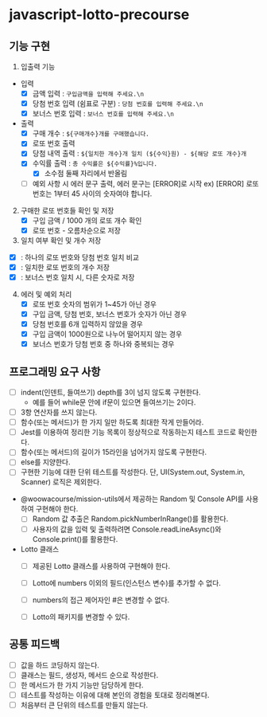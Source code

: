 # javascript-lotto-precourse

## 기능 구현
1. 입출력 기능
  -  입력
     - [x] 금액 입력 : `구입금액을 입력해 주세요.\n`
     - [x] 당첨 번호 입력 (쉼표로 구분) : `당첨 번호를 입력해 주세요.\n`
     - [x] 보너스 번호 입력 : `보너스 번호를 입력해 주세요.\n`
  - 출력
    - [x] 구매 개수 : `${구매개수}개를 구매했습니다.`
    - [x] 로또 번호 출력
    - [x] 당첨 내역 출력 : `${일치한 개수}개 일치 (${수익}원) - ${해당 로또 개수}개`
    - [x] 수익률 출력 : `총 수익률은 ${수익률}%입니다.`
      - [x] 소수점 둘째 자리에서 반올림
    - [ ] 예외 사항 시 에러 문구 출력, 에러 문구는 [ERROR]로 시작
          ex) [ERROR] 로또 번호는 1부터 45 사이의 숫자여야 합니다.
2. 구매한 로또 번호들 확인 및 저장
    - [x] 구입 금액 / 1000 개의 로또 개수 확인
    - [x] 로또 번호 - 오름차순으로 저장
3. 일치 여부 확인 및 개수 저장
  - [x] : 하나의 로또 번호와 당첨 번호 일치 비교
  - [x] : 일치한 로또 번호의 개수 저장
  - [x] : 보너스 번호 일치 시, 다른 숫자로 저장
4. 에러 및 예외 처리
   - [x] 로또 번호 숫자의 범위가 1~45가 아닌 경우
   - [x] 구입 금액, 당첨 번호, 보너스 번호가 숫자가 아닌 경우
   - [x] 당첨 번호를 6개 입력하지 않았을 경우
   - [x] 구입 금액이 1000원으로 나누어 떨어지지 않는 경우
   - [x] 보너스 번호가 당첨 번호 중 하나와 중복되는 경우

## 프로그래밍 요구 사항
- [ ] indent(인덴트, 들여쓰기) depth를 3이 넘지 않도록 구현한다.
  - 예를 들어 while문 안에 if문이 있으면 들여쓰기는 2이다.
- [ ] 3항 연산자를 쓰지 않는다.
- [ ] 함수(또는 메서드)가 한 가지 일만 하도록 최대한 작게 만들어라.
- [ ] Jest를 이용하여 정리한 기능 목록이 정상적으로 작동하는지 테스트 코드로 확인한다.
- [ ] 함수(또는 메서드)의 길이가 15라인을 넘어가지 않도록 구현한다.
- [ ] else를 지양한다.
- [ ] 구현한 기능에 대한 단위 테스트를 작성한다. 단, UI(System.out, System.in, Scanner) 로직은 제외한다.
- @woowacourse/mission-utils에서 제공하는 Random 및 Console API를 사용하여 구현해야 한다.
  - [ ] Random 값 추출은 Random.pickNumberInRange()를 활용한다.
  - [ ] 사용자의 값을 입력 및 출력하려면 Console.readLineAsync()와 Console.print()를 활용한다.
- Lotto 클래스
    - [ ] 제공된 Lotto 클래스를 사용하여 구현해야 한다.
    - [ ] Lotto에 numbers 이외의 필드(인스턴스 변수)를 추가할 수 없다.
    - [ ] numbers의 접근 제어자인 #은 변경할 수 없다.
    - [ ] Lotto의 패키지를 변경할 수 있다.


## 공통 피드백
- [ ] 값을 하드 코딩하지 않는다.
- [ ] 클래스는 필드, 생성자, 메서드 순으로 작성한다.
- [ ] 한 메서드가 한 가지 기능만 담당하게 한다.
- [ ] 테스트를 작성하는 이유에 대해 본인의 경험을 토대로 정리해본다.
- [ ] 처음부터 큰 단위의 테스트를 만들지 않는다.